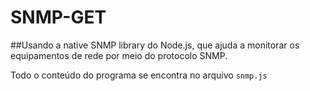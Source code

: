 # SNMP-GET

##Usando a native SNMP library do  Node.js, que ajuda a monitorar os equipamentos de rede por meio do protocolo SNMP.

Todo o conteúdo do programa se encontra no arquivo `snmp.js`
